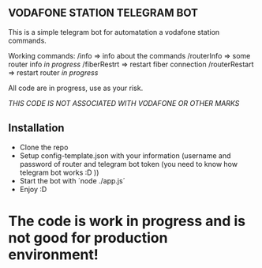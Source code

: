 ## VODAFONE STATION TELEGRAM BOT

This is a simple telegram bot for automatation a vodafone station commands.

Working commands:
/info => info about the commands 
/routerInfo => some router info *in progress*
/fiberRestrt => restart fiber connection
/routerRestart => restart router *in progress*

All code are in progress, use as your risk.

*THIS CODE IS NOT ASSOCIATED WITH VODAFONE OR OTHER MARKS*

## Installation

- Clone the repo
- Setup config-template.json with your information (username and password of router and telegram bot token (you need to know how telegram bot works :D ))
- Start the bot with ´node ./app.js´
- Enjoy :D


# The code is work in progress and is not good for production environment!